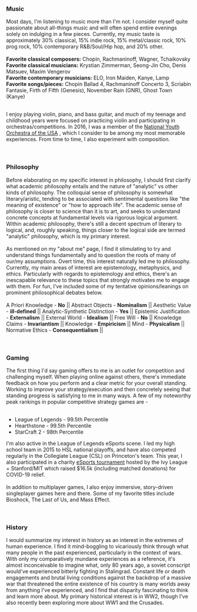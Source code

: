 
### Music
Most days, I'm listening to music more than I'm not. I consider myself quite passionate
about all-things music and will often spend entire evenings solely on indulging in a few pieces.
Currently, my music taste is approximately 30% classical, 15% indie rock, 
15% metal/classic rock, 10% prog rock, 10% contemporary R&B/Soul/Hip hop,
and 20% other.
<br>
<br>
__Favorite classical composers:__ Chopin, Rachmaninoff, Wagner, Tchaikovsky <br>
__Favorite classical musicians:__ Krystian Zimmerman, Seong-Jin Cho, Denis Matsuev, Maxim Vengerov<br>
__Favorite contemporary musicians:__ ELO, Iron Maiden, Kanye, Lamp<br>
__Favorite songs/pieces:__ Chopin Ballad 4, Rachmaninoff Concerto 3, Scriabin Fantasie, 
Firth of Fifth (Genesis), November Rain (GNR), Ghost Town (Kanye) <br>
<br>

I enjoy playing violin, piano, and bass guitar, and much of my teenage and childhood years
were focused on practicing violin and participating in orchestras/competitions. In 2016,
I was a member of the [National Youth Orchestra of the USA](https://www.carnegiehall.org/Education/Young-Musicians/National-Youth-Ensembles/NYO-USA/NYO-USA-2016)
, which I consider to be among my most memorable experiences. From time to time, I also experiment
with composition.
<br>
<br><br>

### Philosophy
Before elaborating on my specific interest in philosophy, I should first clarify what
academic philosophy entails and the nature of "analytic" vs other kinds of philosophy.
The colloquial sense of philosophy is somewhat literary/aristic, tending to be
associated with sentimental questions like "the meaning of existence" or "how to approach life".
The academic sense of philosophy is closer to science than it is to art, and seeks to 
understand concrete concepts at fundamental levels via rigorous logical argument. Within academic philosophy, 
there's still a decent spectrum of literary to logical,
and, roughly speaking, things closer to the logical side are termed
"analytic" philosophy, which is my primary interest.
<br><br>
As mentioned on my "about me" page, I find it stimulating to try and understand things fundamentally and to 
question the roots of many of our/my assumptions. Overt time, this interest naturally led me to philosophy.
Currently, my main areas of interest are epistemology, metaphysics, and ethics. Particularly with
regards to epistemology and ethics, there's an inescapable relevance to these topics that strongly motivates me to engage with them.
For fun, I've included some of my tentative opinions/leanings on prominent philosophical debates below.
<br><br>
A Priori Knowledge - __No__ || Abstract Objects - __Nominalism__ || Aesthetic Value - __ill-defined__ ||
Analytic-Synthetic Distinction - __Yes__ || Epistemic Justification - __Externalism__ || 
External World - __Idealism__ || Free Will - __No__ || Knowledge Claims - __Invariantism__ ||
Knowledge - __Empiricism__ || Mind - __Physicalism__ || Normative Ethics - __Consequentialism__ || 
<br><br><br>

### Gaming
The first thing I'd say gaming offers to me is an outlet for competition and challenging myself. When playing
online against others, there's immediate feedback on how you perform
and a clear metric for your overall standing. Working to improve your 
strategy/execution and then concretely seeing that standing progress is satisfying to me in many ways.
A few of my noteworthy peak rankings in popular competitive strategy games are -
<br><br>
- League of Legends - 99.5th Percentile <br>
- Hearthstone - 99.5th Percentile <br>
- StarCraft 2 - 98th Percentile <br>

I'm also active in the League of Legends eSports scene. I led my high school team in 2015
to HSL national playoffs, and have also competed regularly in the Collegiate League (CSL) 
on Princeton's team. This year, I also participated in a charity [eSports tournament](https://tiltify.com/@yaleesports/ivy-vs-covid-19-12-hour-charity-stream) 
hosted by the Ivy League + Stanford/MIT which raised $16.5k (including matched donations) for
COVID-19 relief.
<br><br>
In addition to multiplayer games, I also enjoy immersive, story-driven singleplayer games here and there.
Some of my favorite titles include Bioshock, The Last of Us, and Mass Effect.
<br><br><br>

### History
I would summarize my interest in history as an interest in the extremes of human experience.
I find it mind-boggling to vicariously think through what many people in the past experienced,
particularly in the context of wars. With only my comparatively mundane experiences as a reference,
it's almost inconceivable to imagine what, only 80 years ago, a soviet conscript would've experienced
bitterly fighting in Stalingrad. Constant life or death engagements and brutal living conditions
against the backdrop of a massive war that threatened the entire existence of his country is 
many worlds away from anything I've experienced, and I find that disparity fascinating to 
think and learn more about. My primary historical interest is in WW2, though I've also
recently been exploring more about WW1 and the Crusades.
